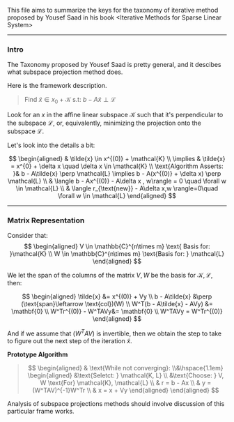 This file aims to summarize the keys for the taxonomy of iterative method proposed by Yousef Saad in his book \<Iterative Methods for Sparse Linear System\>


---
### **Intro**

The Taxonomy proposed by Yousef Saad is pretty general, and it descibes what subspace projection method does. 


Here is the framework description. 


> Find $\tilde{x} \in x_0 + \mathcal{K} \text{ s.t: } b - A\tilde{x} \perp \mathcal{L}$

Look for an $x$ in the affine linear subspace $\mathcal{K}$ such that it's perpendicular to the subspace $\mathcal{L}$, or, equivalently, minimizing the projection onto the subspace $\mathcal{L}$. 

Let's look into the details a bit: 

$$
\begin{aligned}
    & \tilde{x} \in x^{(0)} + \mathcal{K}
    \\
    \implies & 
    \tilde{x} = x^{0} + \delta x \quad \delta x \in \mathcal{K}
    \\
    \text{Algorithm Asserts: }& 
    b - A\tilde{x} \perp \mathcal{L} \implies b - A(x^{(0)} + \delta x) \perp \mathcal{L}
    \\
    & \langle b - Ax^{(0)} - A\delta x , w\rangle = 0 \quad \forall w \in \mathcal{L}
   \\
    & \langle r_{\text{new}} - A\delta x,w \rangle=0\quad \forall w \in \mathcal{L}
\end{aligned}
$$

---
### **Matrix Representation**

Consider that: 
$$
\begin{aligned}
    V \in \mathbb{C}^{n\times m} \text{ Basis for: }\mathcal{K}
    \\
    W \in \mathbb{C}^{n\times m} \text{Basis for: } \mathcal{L}
\end{aligned}
$$

We let the span of the columns of the matrix $V, W$ be the basis for $\mathcal{K}, \mathcal{L}$, then: 

$$
\begin{aligned}
    \tilde{x} &= x^{(0)} + Vy
    \\
    b - A\tilde{x}  &\perp (\text{span}\leftarrow \text{col})(W)
    \\
    W^T(b - A\tilde{x} - AVy) &= \mathbf{0}
    \\
    W^Tr^{(0)} - W^TAVy&= \mathbf{0}
    \\
    W^TAVy = W^Tr^{(0)}
\end{aligned}
$$

And if we assume that $(W^TAV)$ is invertible, then we obtain the step to take to figure out the next step of the iteration $\tilde{x}$. 

**Prototype Algorithm**

> $$
> \begin{aligned}
>     & \text{While not converging}: 
>     \\&\hspace{1.1em}
>          \begin{aligned}
>             &\text{Seletct: } \mathcal{K, L}
>             \\
>             &\text{Choose: } V, W \text{For} \mathcal{K}, \mathcal{L}
>             \\
>             & r = b - Ax
>             \\
>             & y = (W^TAV)^{-1}W^Tr
>             \\
>             & x = x + Vy
>         \end{aligned}
> \end{aligned}
> $$


Analysis of subspace projections methods should involve discussion of this particular frame works. 
